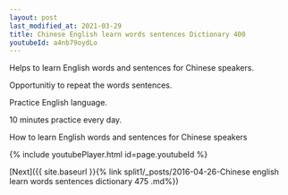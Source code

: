 ```yaml
---
layout: post
last_modified_at: 2021-03-29
title: Chinese English learn words sentences Dictionary 400 
youtubeId: a4nb79oydLo
---
```

 
 
Helps to learn English words and sentences for Chinese speakers.

Opportunitiy to repeat the words sentences. 

Practice English language. 
 
10 minutes practice every day. 
 
How to learn English words and sentences for Chinese speakers 
 
{% include youtubePlayer.html id=page.youtubeId %}
 
 
[Next]({{ site.baseurl }}{% link  split1/_posts/2016-04-26-Chinese english learn words sentences dictionary 475 .md%})
 

